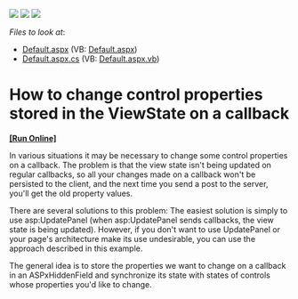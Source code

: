 <!-- default badges list -->
![](https://img.shields.io/endpoint?url=https://codecentral.devexpress.com/api/v1/VersionRange/128566160/13.2.5%2B)
[![](https://img.shields.io/badge/Open_in_DevExpress_Support_Center-FF7200?style=flat-square&logo=DevExpress&logoColor=white)](https://supportcenter.devexpress.com/ticket/details/E1504)
[![](https://img.shields.io/badge/📖_How_to_use_DevExpress_Examples-e9f6fc?style=flat-square)](https://docs.devexpress.com/GeneralInformation/403183)
<!-- default badges end -->
<!-- default file list -->
*Files to look at*:

* [Default.aspx](./CS/Default.aspx) (VB: [Default.aspx](./VB/Default.aspx))
* [Default.aspx.cs](./CS/Default.aspx.cs) (VB: [Default.aspx.vb](./VB/Default.aspx.vb))
<!-- default file list end -->
# How to change control properties stored in the ViewState on a callback
<!-- run online -->
**[[Run Online]](https://codecentral.devexpress.com/e1504/)**
<!-- run online end -->


<p>In various situations it may be necessary to change some control properties on a callback.  The problem is that the view state isn't being updated on regular callbacks, so all your changes made on a callback won't be persisted to the client, and the next time you send a post to the server, you'll get the old property values.</p><p>There are several solutions to this problem: The easiest solution is simply to use asp:UpdatePanel (when asp:UpdatePanel sends callbacks, the view state is being updated). However, if you don't want to use UpdatePanel or your page's architecture make its use undesirable, you can use the approach described in this example.</p><p>The general idea is to store the properties we want to change on a callback in an ASPxHiddenField and synchronize its state with states of controls whose properties you'd like to change.</p>

<br/>



